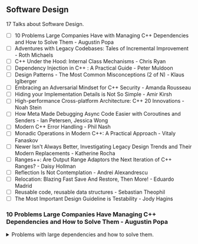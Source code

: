 <!--
// cSpell:ignore
-->

<link rel="stylesheet" type="text/css" href="../../markdown-style.css">

## Software Design

<summary>
17 Talks about Software Design.
</summary>

- [ ] 10 Problems Large Companies Have with Managing C++ Dependencies and How to Solve Them - Augustin Popa
- [ ] Adventures with Legacy Codebases: Tales of Incremental Improvement - Roth Michaels
- [ ] C++ Under the Hood: Internal Class Mechanisms - Chris Ryan
- [ ] Dependency Injection in C++ : A Practical Guide - Peter Muldoon
- [ ] Design Patterns - The Most Common Misconceptions (2 of N) - Klaus Iglberger
- [ ] Embracing an Adversarial Mindset for C++ Security - Amanda Rousseau
- [ ] Hiding your Implementation Details is Not So Simple - Amir Kirsh
- [ ] High-performance Cross-platform Architecture: C++ 20 Innovations - Noah Stein
- [ ] How Meta Made Debugging Async Code Easier with Coroutines and Senders - Ian Petersen, Jessica Wong
- [ ] Modern C++ Error Handling - Phil Nash
- [ ] Monadic Operations in Modern C++: A Practical Approach - Vitaly Fanaskov
- [ ] Newer Isn't Always Better, Investigating Legacy Design Trends and Their Modern Replacements - Katherine Rocha
- [ ] Ranges++: Are Output Range Adaptors the Next Iteration of C++ Ranges? - Daisy Hollman
- [ ] Reflection Is Not Contemplation - Andrei Alexandrescu
- [ ] Relocation: Blazing Fast Save And Restore, Then More! - Eduardo Madrid
- [ ] Reusable code, reusable data structures - Sebastian Theophil
- [ ] The Most Important Design Guideline is Testability - Jody Hagins

### 10 Problems Large Companies Have Managing C++ Dependencies and How to Solve Them - Augustin Popa

<details>
<summary>
Problems with large dependencies and how to solve them.
</summary>

[10 Problems Large Companies Have Managing C++ Dependencies and How to Solve Them](https://youtu.be/kOW74IUH7IA?si=9R-_FSdv3w1QKKTI), [slides](https://github.com/CppCon/CppCon2024/blob/main/Presentations/10_Problems_Large_Companies_Have_with_Managing_Cpp_Dependencies_and_How_to_Solve_Them.pdf).

package libraries and dependencies management is still a top pain point for C++ developers.

- Conan
- vcpkg
- NuGet

> Preview – 10 conclusions
>
> 1. Support building from source
> 2. Build a verified binary cache
> 3. Version using baselines
> 4. Build open-source with a package manager
> 5. Cache build assets internally
> 6. Monitor, prevent, and respond to vulnerabilities
> 7. Centralize common tasks
> 8. Produce SBOMs
> 9. Global, reproducible builds
> 10. Break large migrations down into smaller milestones

#### Problem 1: ABI incompatible C++ binaries

binaries aren't portable, they depend on how they were compiled. so it leads to a very complex dependency graph, different compilers, target OS, feature flags, build configurations, etc...

the consumer needs to get the correct binary and use it, but a solution for this is to build the dependant packages from source, some package managers support this, and we can also use the CI build chain to build the dependencies. some companies moved to Monorepo architecture, where everything is built together.

this also allows for editing and tweaking the source code for the dependencies.

#### Problem 2: Build times are too long when building from source

Of course, building packages takes time, it scales poorly, as each package has it's own decencies.\
we can use a caching strategy with a shared cache for binaries with a unique hash identifier based on versions and ABI.

#### Problem 3: Version conflicts – The Diamond problem

each decency has dependencies of it's own, and if two packages consumer the same third package, they might get a version conflict.

a solution could be to move from package/libraries into "baselines", a baseline contains a set of packages with compatible versions between them.

#### Problem 4: Building open-source dependencies is hard

in-house development is more work to write, but easier to integrate, maintain and protects against legal concerns and some vulnerabilities.

a package manager can handle some of the problems with building the packages, and bridge the gap.

#### Problem 5: Organization restricts access to online downloads

organizations don't want to allow open-source code without a process, and there's always a risk that the open-source library goes down.\
we can get around this by maintain a cache (proxy) of 3rd party packages source code, which can also be moved to a protected environment that won't allow internet connection.

#### Problem 6: Security vulnerabilities in open-source code

Open source packages might have known vulnerabilities. the organization needs a strategy to monitor, review and respond to them.

#### Problem 7: Duplicated engineering cost to maintain dependencies

managing dependencies gets harder with scale, there are problems with communication, and there are times where similar work is being done in different teams.

#### Problem 8: Difficult to track or report on all dependencies

audit dependencies, build the dependency graph, producing SBOMs - software bill of materials.

#### Problem 9: Build toolchain variations across the organization

reproducible builds, tests and deployments. building in containers, establishing company-wide policies and interior tools storage.

#### Problem 10: Moving to new solution is complex or too time consuming

takes time, effort, causes un-expected problems.

we can set milestones - small changes that represent a gain in value, even if there aren't any more changes to the process. we identify the action and what benefit it provides us.

---

> Summary – 10 conclusions
>
> 1. Build C++ dependencies from source
> 2. Establish binary caching where possible
> 3. Organize dependencies + versions into baselines (fixed points in time)
> 4. Use an open-source package manager to save time / effort
> 5. Create an asset cache for sources needed to build dependencies
> 6. Develop a vulnerability monitoring, prevention, and response strategy and associated tools / workflows
> 7. Centralize common dependency management tasks, enforce consistency across organization at scale
> 8. Organize dependencies into coherent packages and start producing SBOMs
> 9. Establish a global toolchain policy and build in containers if possible
> 10. Break large migrations down into smaller milestones with a win at each step.

</details>
